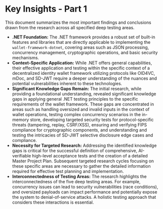 # Key Insights - Part 1

This document summarizes the most important findings and conclusions drawn from the research across all specified deep testing areas.

-   **.NET Foundation:** The .NET framework provides a robust set of built-in features and libraries that are directly applicable to implementing the `wallet-framework-dotnet`, covering areas such as JSON processing, concurrency management, cryptographic operations, and basic security mechanisms.
-   **Context-Specific Application:** While .NET offers general capabilities, their effective application and testing within the specific context of a decentralized identity wallet framework utilizing protocols like OID4VC, mDoc, and SD-JWT require a deeper understanding of the nuances and potential vulnerabilities inherent to these technologies.
-   **Significant Knowledge Gaps Remain:** The initial research, while providing a foundational understanding, revealed significant knowledge gaps in applying general .NET testing principles to the specific requirements of the wallet framework. These gaps are concentrated in areas such as handling oversized and invalid inputs in the context of wallet operations, testing complex concurrency scenarios in the in-memory store, developing targeted security tests for protocol-specific threats (tampering, replay, CSRF/XSS), ensuring and verifying FIPS compliance for cryptographic components, and understanding and testing the intricacies of SD-JWT selective disclosure edge cases and compliance.
-   **Necessity for Targeted Research:** Addressing the identified knowledge gaps is critical for the successful definition of comprehensive, AI-verifiable high-level acceptance tests and the creation of a detailed Master Project Plan. Subsequent targeted research cycles focusing on these specific areas are necessary to gather the detailed information required for effective test planning and implementation.
-   **Interconnectedness of Testing Areas:** The research highlights the interconnectedness of the five deep testing areas. For example, concurrency issues can lead to security vulnerabilities (race conditions), and oversized payloads can impact performance and potentially expose the system to denial-of-service attacks. A holistic testing approach that considers these interactions is essential.